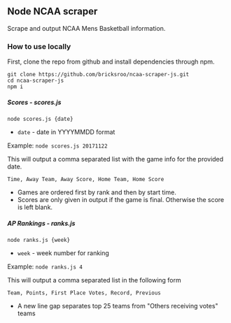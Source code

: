## Node NCAA scraper

Scrape and output NCAA Mens Basketball information.

### How to use locally

First, clone the repo from github and install dependencies through npm.

```
git clone https://github.com/bricksroo/ncaa-scraper-js.git
cd ncaa-scraper-js
npm i
```

##### Scores - scores.js
```node scores.js {date}```

* `date` - date in YYYYMMDD format

Example: `node scores.js 20171122`

This will output a comma separated list with the game info for the provided date.

```
Time, Away Team, Away Score, Home Team, Home Score
```

* Games are ordered first by rank and then by start time.
* Scores are only given in output if the game is final. Otherwise the score is left blank.

##### AP Rankings - ranks.js
`node ranks.js {week}`

* `week` - week number for ranking

Example: `node ranks.js 4`

This will output a comma separated list in the following form

```
Team, Points, First Place Votes, Record, Previous
```

* A new line gap separates top 25 teams from "Others receiving votes" teams
